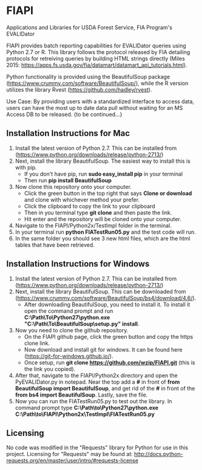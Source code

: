 # FIAPI
Applications and Libraries for USDA Forest Service, FIA Program's EVALIDator


FIAPI provides batch reporting capabilities for EVALIDator queries using Python 2.7 or R. This library follows the protocol released by FIA detailing protocols for retreiving queries by building HTML strings directly (Miles 2015: https://apps.fs.usda.gov/fia/datamart/datamart_api_tutorials.html).

Python functionality is provided using the BeautifulSoup package (https://www.crummy.com/software/BeautifulSoup/), while the R version utilizes the library Rvest (https://github.com/hadley/rvest).

Use Case: By providing users with a standardized interface to access data, users can have the most up to date data pull without waiting for an MS Access DB to be released. {to be continued...}

## Installation Instructions for Mac
1. Install the latest version of Python 2.7. This can be installed from (https://www.python.org/downloads/release/python-2713/)
2. Next, install the library BeautifulSoup. The easiest way to install this is with pip. 
   - If you don't have pip, run **sudo easy_install pip** in your terminal
   - Then run **pip install BeautifulSoup**
3. Now clone this repository onto your computer.
   - Click the green button in the top right that says **Clone or download** and clone with whichever method your prefer.
   - Click the clipboard to copy the link to your clipboard
   - Then in you terminal type **git clone** and then paste the link.
   - Hit enter and the repository will be cloned onto your computer.
4. Navigate to the FIAPI/Python2x/TestImpl folder in the terminal.
5. In your terminal run **python FIATestRun05.py** and the test code will run.
6. In the same folder you should see 3 new html files, which are the html tables that have been retrieved.

## Installation Instructions for Windows
1. Install the latest version of Python 2.7. This can be installed from (https://www.python.org/downloads/release/python-2713/)
2. Next, install the library BeautifulSoup. This can be downloaded from (https://www.crummy.com/software/BeautifulSoup/bs4/download/4.6/).
   - After downloading BeautifulSoup, you need to install it. To install it open the command prompt and run **C:\Path\To\Python27\python.exe "C:\Path\To\BeautifulSoup\setup.py" install**. 
3. Now you need to clone the github repository.
   - On the FIAPI github page, click the green button and copy the https clone link.
   - Now download and install git for windows. It can be found here (https://git-for-windows.github.io/).
   - Once setup, run **git clone https://github.com/wzip/FIAPI.git** (this is the link you copied). 
4. After that, navigate to the FIAPI/Python2x directory and open the PyEVALIDator.py in notepad. Near the top add a **#** in front of **from BeautifulSoup import BeautifulSoup**, and get rid of the **#** in front of the **from bs4 import BeautifulSoup**. Lastly, save the file.
5. Now you can run the FIATestRun05.py to test out the library. In command prompt type **C:\Path\to\Python27\python.exe C:\Path\to\FIAPI\Python2x\TestImpl\FIATestRun05.py**

## Licensing
No code was modified in the "Requests" library for Python for use in this project.  Licensing for "Requests" may be found at: http://docs.python-requests.org/en/master/user/intro/#requests-license
